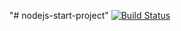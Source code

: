 "# nodejs-start-project" 
[![Build Status](https://travis-ci.com/keshiu/nodejs-start-project.svg?branch=master)](https://travis-ci.com/keshiu/nodejs-start-project)
